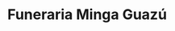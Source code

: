 ---
title: "Funeraria Minga Guazú"
url: /minga-guazu/funeraria-minga-guazu/
shop: directores de funerarias
---